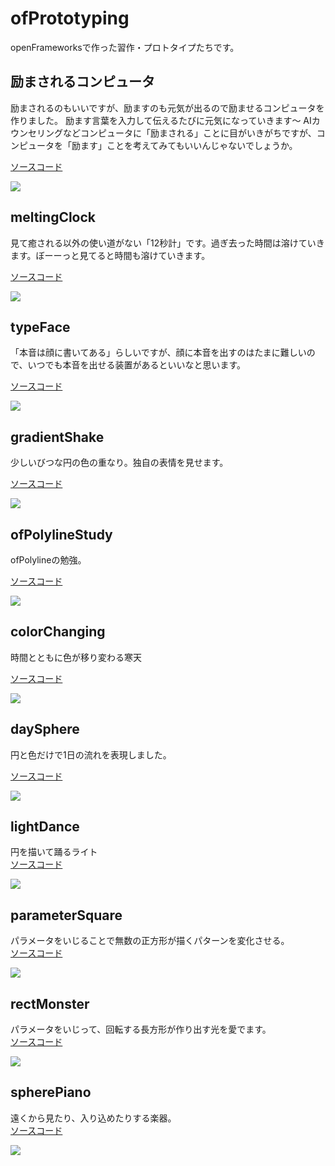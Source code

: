 # ofPrototyping
openFrameworksで作った習作・プロトタイプたちです。


## 励まされるコンピュータ

励まされるのもいいですが、励ますのも元気が出るので励ませるコンピュータを作りました。
励ます言葉を入力して伝えるたびに元気になっていきます〜
AIカウンセリングなどコンピュータに「励まされる」ことに目がいきがちですが、コンピュータを「励ます」ことを考えてみてもいいんじゃないでしょうか。

[ソースコード](https://github.com/kotaonaga/ofPrototyping/tree/master/encouragedComputer)

[![](https://img.youtube.com/vi/TD9jPUfW3r0/0.jpg)](https://www.youtube.com/watch?v=TD9jPUfW3r0)


## meltingClock

見て癒される以外の使い道がない「12秒計」です。過ぎ去った時間は溶けていきます。ぼーーっと見てると時間も溶けていきます。

[ソースコード](https://github.com/kotaonaga/ofPrototyping/tree/master/meltingClock)

[![](https://img.youtube.com/vi/pfgyiM645Ug/0.jpg)](https://www.youtube.com/watch?v=pfgyiM645Ug)

## typeFace

「本音は顔に書いてある」らしいですが、顔に本音を出すのはたまに難しいので、いつでも本音を出せる装置があるといいなと思います。 

[ソースコード](https://github.com/kotaonaga/ofPrototyping/tree/master/typeFace)

[![](https://img.youtube.com/vi/lBa1nCDuCS0/0.jpg)](https://www.youtube.com/watch?v=lBa1nCDuCS0)

## gradientShake

少しいびつな円の色の重なり。独自の表情を見せます。

[ソースコード](https://github.com/kotaonaga/ofPrototyping/tree/master/gradientShake)

[![](https://img.youtube.com/vi/7oe6igjE6sc/0.jpg)](https://www.youtube.com/watch?v=7oe6igjE6sc)

## ofPolylineStudy

ofPolylineの勉強。

[ソースコード](https://github.com/kotaonaga/ofPrototyping/tree/master/ofPolylineStudy)

[![](https://img.youtube.com/vi/LjPoN09fwPQ/0.jpg)](https://www.youtube.com/watch?v=LjPoN09fwPQ)

## colorChanging

時間とともに色が移り変わる寒天  

[ソースコード](https://github.com/kotaonaga/ofPrototyping/tree/master/colorChanging)

[![](https://img.youtube.com/vi/DrhMItWQLTw/0.jpg)](https://www.youtube.com/watch?v=DrhMItWQLTw)


## daySphere

円と色だけで1日の流れを表現しました。  

[ソースコード](https://github.com/kotaonaga/ofPrototyping/tree/master/daySphere)

[![](https://img.youtube.com/vi/kLNqOhc-Nt4/0.jpg)](https://www.youtube.com/watch?v=kLNqOhc-Nt4)

## lightDance
円を描いて踊るライト  
[ソースコード](https://github.com/kotaonaga/ofPrototyping/tree/master/lightDance)

[![](https://img.youtube.com/vi/IHrZ7SWaooQ/0.jpg)](https://www.youtube.com/watch?v=IHrZ7SWaooQ)

## parameterSquare
パラメータをいじることで無数の正方形が描くパターンを変化させる。  
[ソースコード](https://github.com/kotaonaga/ofPrototyping/tree/master/parameterSquare)

[![](https://img.youtube.com/vi/zQZXegGIKbs/0.jpg)](https://www.youtube.com/watch?v=zQZXegGIKbs)

## rectMonster
パラメータをいじって、回転する長方形が作り出す光を愛でます。  
[ソースコード](https://github.com/kotaonaga/ofPrototyping/tree/master/rectMonster)

[![](https://img.youtube.com/vi/4tr_sFikfsE/0.jpg)](https://www.youtube.com/watch?v=4tr_sFikfsE)


## spherePiano
遠くから見たり、入り込めたりする楽器。  
[ソースコード](https://github.com/kotaonaga/ofPrototyping/tree/master/spherePiano)

[![](https://img.youtube.com/vi/fO4TJBVEPok/0.jpg)](https://www.youtube.com/watch?v=fO4TJBVEPok)




